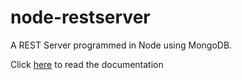 # node-restserver
A REST Server programmed in Node using MongoDB.

Click [here](https://documenter.getpostman.com/view/8663611/SVtZvm2Y?version=latest) to read the documentation
